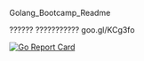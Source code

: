 Golang_Bootcamp_Readme

?????? ??????????? goo.gl/KCg3fo

[![Go Report Card](https://goreportcard.com/badge/github.com/kutsenkoilya/Golang_Bootcamp_Perm)](https://goreportcard.com/report/github.com/kutsenkoilya/Golang_Bootcamp_Perm)
